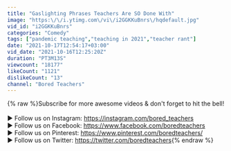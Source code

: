 ```yaml
---
title: "Gaslighting Phrases Teachers Are SO Done With"
image: "https:\/\/i.ytimg.com\/vi\/i2GGKKuBnrs\/hqdefault.jpg"
vid_id: "i2GGKKuBnrs"
categories: "Comedy"
tags: ["pandemic teaching","teaching in 2021","teacher rant"]
date: "2021-10-17T12:54:17+03:00"
vid_date: "2021-10-16T12:25:20Z"
duration: "PT3M13S"
viewcount: "18177"
likeCount: "1121"
dislikeCount: "13"
channel: "Bored Teachers"
---
```

{% raw %}Subscribe for more awesome videos &amp; don't forget to hit the bell!<br /><br />► Follow us on Instagram: <a rel="nofollow" target="blank" href="https://instagram.com/bored_teachers">https://instagram.com/bored_teachers</a><br />► Follow us on Facebook: <a rel="nofollow" target="blank" href="https://www.facebook.com/boredteachers">https://www.facebook.com/boredteachers</a><br />► Follow us on Pinterest: <a rel="nofollow" target="blank" href="https://www.pinterest.com/boredteachers/">https://www.pinterest.com/boredteachers/</a><br />► Follow us on Twitter: <a rel="nofollow" target="blank" href="https://twitter.com/boredteachers">https://twitter.com/boredteachers</a>{% endraw %}
